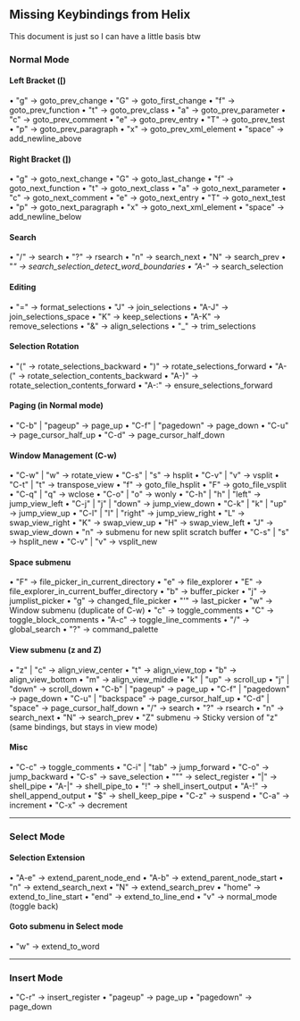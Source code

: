 ## Missing Keybindings from Helix
This document is just so I can have a little basis btw

### Normal Mode

#### Left Bracket ([)

• "g"     -> goto_prev_change
• "G"     -> goto_first_change
• "f"     -> goto_prev_function
• "t"     -> goto_prev_class
• "a"     -> goto_prev_parameter
• "c"     -> goto_prev_comment
• "e"     -> goto_prev_entry
• "T"     -> goto_prev_test
• "p"     -> goto_prev_paragraph
• "x"     -> goto_prev_xml_element
• "space" -> add_newline_above

#### Right Bracket (])

• "g"     -> goto_next_change
• "G"     -> goto_last_change
• "f"     -> goto_next_function
• "t"     -> goto_next_class
• "a"     -> goto_next_parameter
• "c"     -> goto_next_comment
• "e"     -> goto_next_entry
• "T"     -> goto_next_test
• "p"     -> goto_next_paragraph
• "x"     -> goto_next_xml_element
• "space" -> add_newline_below

#### Search

• "/"   -> search
• "?"   -> rsearch
• "n"   -> search_next
• "N"   -> search_prev
• "*"   -> search_selection_detect_word_boundaries
• "A-*" -> search_selection

#### Editing

• "="   -> format_selections
• "J"   -> join_selections
• "A-J" -> join_selections_space
• "K"   -> keep_selections
• "A-K" -> remove_selections
• "&"   -> align_selections
• "_"   -> trim_selections

#### Selection Rotation

• "("   -> rotate_selections_backward
• ")"   -> rotate_selections_forward
• "A-(" -> rotate_selection_contents_backward
• "A-)" -> rotate_selection_contents_forward
• "A-:" -> ensure_selections_forward

#### Paging (in Normal mode)

• "C-b" | "pageup"   -> page_up
• "C-f" | "pagedown" -> page_down
• "C-u"              -> page_cursor_half_up
• "C-d"              -> page_cursor_half_down

#### Window Management (C-w)

• "C-w" | "w"           -> rotate_view
• "C-s" | "s"           -> hsplit
• "C-v" | "v"           -> vsplit
• "C-t" | "t"           -> transpose_view
• "f"                   -> goto_file_hsplit
• "F"                   -> goto_file_vsplit
• "C-q" | "q"           -> wclose
• "C-o" | "o"           -> wonly
• "C-h" | "h" | "left"  -> jump_view_left
• "C-j" | "j" | "down"  -> jump_view_down
• "C-k" | "k" | "up"    -> jump_view_up
• "C-l" | "l" | "right" -> jump_view_right
• "L"                   -> swap_view_right
• "K"                   -> swap_view_up
• "H"                   -> swap_view_left
• "J"                   -> swap_view_down
• "n"                   -> submenu for new split scratch buffer
 • "C-s" | "s"          -> hsplit_new
 • "C-v" | "v"          -> vsplit_new


#### Space submenu

• "F"   -> file_picker_in_current_directory
• "e"   -> file_explorer
• "E"   -> file_explorer_in_current_buffer_directory
• "b"   -> buffer_picker
• "j"   -> jumplist_picker
• "g"   -> changed_file_picker
• "'"   -> last_picker
• "w"   -> Window submenu (duplicate of C-w)
• "c"   -> toggle_comments
• "C"   -> toggle_block_comments
• "A-c" -> toggle_line_comments
• "/"   -> global_search
• "?"   -> command_palette

#### View submenu (z and Z)

• "z" | "c"           -> align_view_center
• "t"                 -> align_view_top
• "b"                 -> align_view_bottom
• "m"                 -> align_view_middle
• "k" | "up"          -> scroll_up
• "j" | "down"        -> scroll_down
• "C-b" | "pageup"    -> page_up
• "C-f" | "pagedown"  -> page_down
• "C-u" | "backspace" -> page_cursor_half_up
• "C-d" | "space"     -> page_cursor_half_down
• "/"                 -> search
• "?"                 -> rsearch
• "n"                 -> search_next
• "N"                 -> search_prev
• "Z" submenu         -> Sticky version of "z" (same bindings, but stays in view mode)

#### Misc

• "C-c"         -> toggle_comments
• "C-i" | "tab" -> jump_forward
• "C-o"         -> jump_backward
• "C-s"         -> save_selection
• "\""          -> select_register
• "|"           -> shell_pipe
• "A-|"         -> shell_pipe_to
• "!"           -> shell_insert_output
• "A-!"         -> shell_append_output
• "$"           -> shell_keep_pipe
• "C-z"         -> suspend
• "C-a"         -> increment
• "C-x"         -> decrement

---

### Select Mode

#### Selection Extension

• "A-e"  -> extend_parent_node_end
• "A-b"  -> extend_parent_node_start
• "n"    -> extend_search_next
• "N"    -> extend_search_prev
• "home" -> extend_to_line_start
• "end"  -> extend_to_line_end
• "v"    -> normal_mode (toggle back)

#### Goto submenu in Select mode

• "w" -> extend_to_word

---

### Insert Mode

• "C-r"      -> insert_register
• "pageup"   -> page_up
• "pagedown" -> page_down
